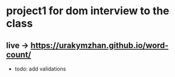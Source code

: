 # project1 for dom interview to the class

## live -> https://urakymzhan.github.io/word-count/

- todo: add validations
